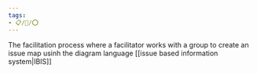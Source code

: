 ```yaml
---
tags:
- 📋/🌱/⭕
---
```




The facilitation process where a facilitator works with a group to create an issue map usinh the diagram language [[issue based information system|IBIS]] 